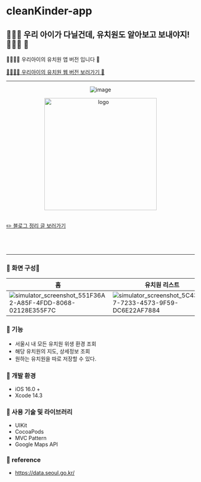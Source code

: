 # cleanKinder-app
## 👦🏻💛 우리 아이가 다닐건데, 유치원도 알아보고 보내야지! 💛👧🏻 🫧
👦🏻👧🏻 우리아이의 유치원 앱 버전 입니다 💛

[👦🏻👧🏻 우리아이의 유치원 웹 버전 보러가기 💛](https://github.com/clean-kinder/cleankinder-front)

<hr />

<div align="center">

![image](https://github.com/hyung6370/cleanKinder-app/assets/81064963/13b34f14-37b6-4f88-9053-8ea1ed3bc1ab)


<img width="300" alt="logo" src="https://github.com/hyung6370/cleanKinder-app/assets/81064963/269b1f30-b756-43ce-89d0-6978eb72022b">

</div>

<br />

[✏️ 블로그 정리 글 보러가기](https://emptyhead.oopy.io/969024c0-06d2-4d07-9911-24e2c6601c91)

<br /><br /><hr />

### 📌 화면 구성📱
|홈|유치원 리스트|상세 페이지|유치원 저장 페이지|
|---|---|---|---|
|![simulator_screenshot_551F36A2-A85F-4FDD-8068-02128E355F7C](https://github.com/hyung6370/cleanKinder-app/assets/81064963/9341d5b7-5aae-413a-8bce-2917faa03687)|![simulator_screenshot_5C439D97-7233-4573-9F59-DC6E22AF7884](https://github.com/hyung6370/cleanKinder-app/assets/81064963/8a090092-0c3e-437e-9224-f0fecf82ce3e)|![simulator_screenshot_E8200FF8-6324-4467-97BA-C30D066D2D21](https://github.com/hyung6370/cleanKinder-app/assets/81064963/59bbe15e-8aea-4320-9ade-e74effca4073)|![simulator_screenshot_86B6C0FD-2F29-4E4F-9253-716DEA396932](https://github.com/hyung6370/cleanKinder-app/assets/81064963/ecd50700-c27b-451d-a35b-8e58bbbb8144)|

### 📌 기능
- 서울시 내 모든 유치원 위생 환경 조회
- 해당 유치원의 지도, 상세정보 조회
- 원하는 유치원을 따로 저장할 수 있다.

### 📌 개발 환경
- iOS 16.0 +
- Xcode 14.3

### 📌 사용 기술 및 라이브러리
- UIKit
- CocoaPods
- MVC Pattern
- Google Maps API

### 📌 reference
- https://data.seoul.go.kr/
